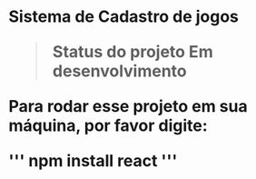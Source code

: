 <h1>Sistema de Cadastro de jogos<hi>

>Status do projeto Em desenvolvimento 

Para rodar esse projeto em sua máquina, por favor digite:

'''
npm install react
'''

